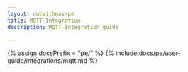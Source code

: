 ```yaml
---
layout: docwithnav-pe
title: MQTT Integration
description: MQTT Integration guide

---
```

{% assign docsPrefix = "pe/" %}
{% include docs/pe/user-guide/integrations/mqtt.md %}
